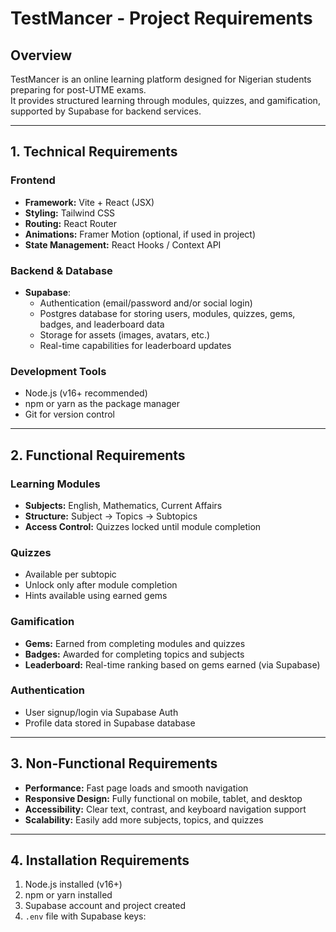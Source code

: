 # TestMancer - Project Requirements

## Overview
TestMancer is an online learning platform designed for Nigerian students preparing for post-UTME exams.  
It provides structured learning through modules, quizzes, and gamification, supported by Supabase for backend services.

---

## 1. Technical Requirements

### Frontend
- **Framework:** Vite + React (JSX)
- **Styling:** Tailwind CSS
- **Routing:** React Router
- **Animations:** Framer Motion (optional, if used in project)
- **State Management:** React Hooks / Context API

### Backend & Database
- **Supabase**:
  - Authentication (email/password and/or social login)
  - Postgres database for storing users, modules, quizzes, gems, badges, and leaderboard data
  - Storage for assets (images, avatars, etc.)
  - Real-time capabilities for leaderboard updates

### Development Tools
- Node.js (v16+ recommended)
- npm or yarn as the package manager
- Git for version control

---

## 2. Functional Requirements

### Learning Modules
- **Subjects:** English, Mathematics, Current Affairs
- **Structure:** Subject → Topics → Subtopics
- **Access Control:** Quizzes locked until module completion

### Quizzes
- Available per subtopic
- Unlock only after module completion
- Hints available using earned gems

### Gamification
- **Gems:** Earned from completing modules and quizzes
- **Badges:** Awarded for completing topics and subjects
- **Leaderboard:** Real-time ranking based on gems earned (via Supabase)

### Authentication
- User signup/login via Supabase Auth
- Profile data stored in Supabase database

---

## 3. Non-Functional Requirements
- **Performance:** Fast page loads and smooth navigation
- **Responsive Design:** Fully functional on mobile, tablet, and desktop
- **Accessibility:** Clear text, contrast, and keyboard navigation support
- **Scalability:** Easily add more subjects, topics, and quizzes

---

## 4. Installation Requirements
1. Node.js installed (v16+)
2. npm or yarn installed
3. Supabase account and project created
4. `.env` file with Supabase keys:
